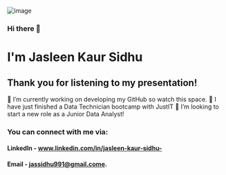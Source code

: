 ![image](https://github.com/Jassidhu1/Jassidhu1/assets/156096791/0bccdf8b-7327-4017-8927-74e871af0e8f)

### Hi there 👋
# I'm Jasleen Kaur Sidhu

## Thank you for listening to my presentation!
🔭 I’m currently working on developing my GitHub so watch this space.
🌱 I have just finished a Data Technician bootcamp with JustIT 
🤔 I’m looking to start a new role as a Junior Data Analyst!

### You can connect with me via:
#### LinkedIn - www.linkedin.com/in/jasleen-kaur-sidhu-
#### Email - jassidhu991@gmail.come.
